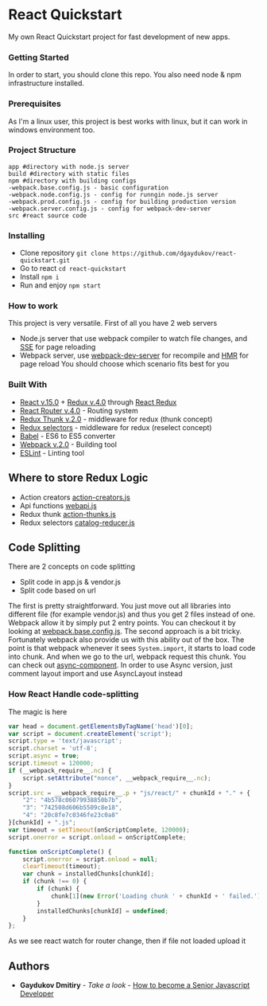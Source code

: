 # React Quickstart

My own React Quickstart project for fast development of new apps.

### Getting Started

In order to start, you should clone this repo. You also need node & npm infrastructure installed.

### Prerequisites

As I'm a linux user, this project is best works with linux, but it can work in windows environment too.

### Project Structure
```
app #directory with node.js server
build #directory with static files
npm #directory with building configs
-webpack.base.config.js - basic configuration
-webpack.node.config.js - config for runngin node.js server
-webpack.prod.config.js - config for building production version
-webpack.server.config.js - config for webpack-dev-server
src #react source code
```

### Installing

* Clone repository ```git clone https://github.com/dgaydukov/react-quickstart.git```
* Go to react ```cd react-quickstart```
* Install ```npm i```
* Run and enjoy ```npm start```

### How to work

This project is very versatile. First of all you have 2 web servers
* Node.js server that use webpack compiler to watch file changes, and [SSE](https://www.npmjs.com/package/server-sent-events) for page reloading
* Webpack server, use [webpack-dev-server](https://www.npmjs.com/package/webpack-dev-server) for recompile and [HMR](https://webpack.github.io/docs/hot-module-replacement-with-webpack.html) for page reload
You should choose which scenario fits best for you



### Built With

* [React v.15.0](https://facebook.github.io/react/blog/2016/04/07/react-v15.html) + [Redux v.4.0](https://github.com/reactjs/redux) through [React Redux](https://github.com/reactjs/react-redux)
* [React Router v.4.0](https://github.com/ReactTraining/react-router) - Routing system
* [Redux Thunk v.2.0](https://github.com/gaearon/redux-thunk) - middleware for redux (thunk concept)
* [Redux selectors](https://github.com/reactjs/reselect) - middleware for redux (reselect concept)
* [Babel](https://github.com/babel/babel) - ES6 to ES5 converter
* [Webpack v.2.0](https://github.com/webpack/webpack) - Building tool
* [ESLint](https://github.com/eslint/eslint) - Linting tool

## Where to store Redux Logic

* Action creators [action-creators.js](https://github.com/dgaydukov/react-quickstart/blob/master/src/redux/action-creators.js)
* Api functions [webapi.js](https://github.com/dgaydukov/react-quickstart/blob/master/src/api/webapi.js)
* Redux thunk [action-thunks.js](https://github.com/dgaydukov/react-quickstart/blob/master/src/redux/action-thunks.js)
* Redux selectors [catalog-reducer.js](https://github.com/dgaydukov/react-quickstart/blob/master/src/redux/reducers/catalog-reducer.js)


## Code Splitting

There are 2 concepts on code splitting
* Split code in app.js & vendor.js
* Split code based on url

The first is pretty straightforward. You just move out all libraries into different file (for example vendor.js) and thus you get 2 files instead of one.
Webpack allow it by simply put 2 entry points. You can checkout it by looking at [webpack.base.config.js](https://github.com/dgaydukov/react-quickstart/blob/master/npm/webpack.base.config.js).
The second approach is a bit tricky. Fortunately webpack also provide us with this ability out of the box.
The point is that webpack whenever it sees ```System.import```, it starts to load code into chunk. And when we go to the url, webpack request this chunk.
You can check out [async-component](https://github.com/dgaydukov/react-quickstart/blob/master/src/async-component.js).
In order to use Async version, just comment layout import and use AsyncLayout instead


### How React Handle code-splitting

The magic is here
```javascript
var head = document.getElementsByTagName('head')[0];
var script = document.createElement('script');
script.type = 'text/javascript';
script.charset = 'utf-8';
script.async = true;
script.timeout = 120000;
if (__webpack_require__.nc) {
    script.setAttribute("nonce", __webpack_require__.nc);
}
script.src = __webpack_require__.p + "js/react/" + chunkId + "." + {
    "2": "4b578c06079938850b7b",
    "3": "742508d606b5509c8e18",
    "4": "20c8fe7c0346fe23c0a8"
}[chunkId] + ".js";
var timeout = setTimeout(onScriptComplete, 120000);
script.onerror = script.onload = onScriptComplete;

function onScriptComplete() {
    script.onerror = script.onload = null;
    clearTimeout(timeout);
    var chunk = installedChunks[chunkId];
    if (chunk !== 0) {
        if (chunk) {
            chunk[1](new Error('Loading chunk ' + chunkId + ' failed.'));
        }
        installedChunks[chunkId] = undefined;
    }
};
```
As we see react watch for router change, then if file not loaded upload it


## Authors

* **Gaydukov Dmitiry** - *Take a look* - [How to become a Senior Javascript Developer](https://github.com/dgaydukov/how-to-become-a-senior-js-developer)
